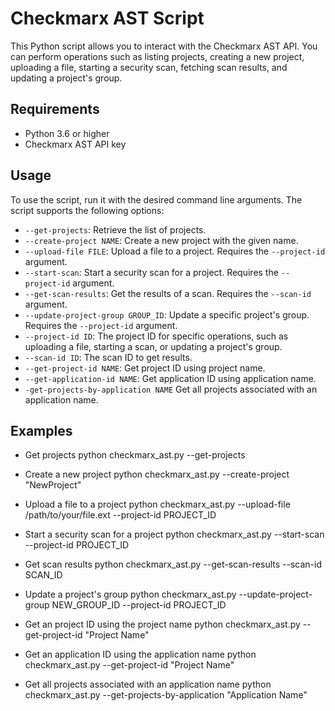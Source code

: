 # Checkmarx AST Script

This Python script allows you to interact with the Checkmarx AST API. You can perform operations such as listing projects, creating a new project, uploading a file, starting a security scan, fetching scan results, and updating a project's group.

## Requirements

- Python 3.6 or higher
- Checkmarx AST API key

## Usage

To use the script, run it with the desired command line arguments. The script supports the following options:

- `--get-projects`: Retrieve the list of projects.
- `--create-project NAME`: Create a new project with the given name.
- `--upload-file FILE`: Upload a file to a project. Requires the `--project-id` argument.
- `--start-scan`: Start a security scan for a project. Requires the `--project-id` argument.
- `--get-scan-results`: Get the results of a scan. Requires the `--scan-id` argument.
- `--update-project-group GROUP_ID`: Update a specific project's group. Requires the `--project-id` argument.
- `--project-id ID`: The project ID for specific operations, such as uploading a file, starting a scan, or updating a project's group.
- `--scan-id ID`: The scan ID to get results.
- `--get-project-id NAME`: Get project ID using project name.
- `--get-application-id NAME`: Get application ID using application name.
- `-get-projects-by-application NAME` Get all projects associated with an application name.

## Examples

- Get projects
python checkmarx_ast.py --get-projects

- Create a new project
python checkmarx_ast.py --create-project "NewProject"

- Upload a file to a project
python checkmarx_ast.py --upload-file /path/to/your/file.ext --project-id PROJECT_ID

- Start a security scan for a project
python checkmarx_ast.py --start-scan --project-id PROJECT_ID

- Get scan results
python checkmarx_ast.py --get-scan-results --scan-id SCAN_ID

- Update a project's group
python checkmarx_ast.py --update-project-group NEW_GROUP_ID --project-id PROJECT_ID

- Get an project ID using the project name
python checkmarx_ast.py --get-project-id "Project Name"

- Get an application ID using the application name
python checkmarx_ast.py --get-project-id "Project Name"

- Get all projects associated with an application name
python checkmarx_ast.py --get-projects-by-application "Application Name"

